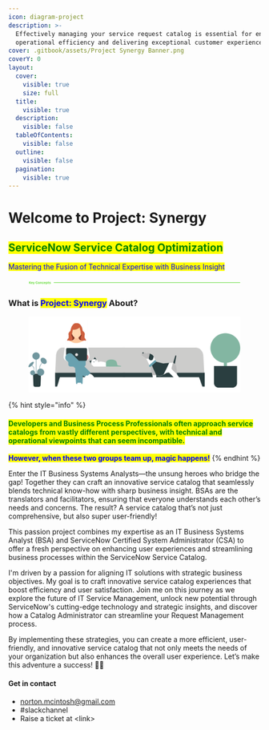```yaml
---
icon: diagram-project
description: >-
  Effectively managing your service request catalog is essential for enhancing
  operational efficiency and delivering exceptional customer experiences.
cover: .gitbook/assets/Project Synergy Banner.png
coverY: 0
layout:
  cover:
    visible: true
    size: full
  title:
    visible: true
  description:
    visible: false
  tableOfContents:
    visible: false
  outline:
    visible: false
  pagination:
    visible: true
---
```


# Welcome to Project: Synergy

## <mark style="color:green;">ServiceNow Service Catalog Optimization</mark>

<mark style="color:blue;">Mastering the Fusion of Technical Expertise with Business Insight</mark>

<figure><img src=".gitbook/assets/2024-08-21_23-09-34 (1).png" alt=""><figcaption></figcaption></figure>

### What is <mark style="color:blue;">Project: Synergy</mark> About? <a href="#home-about" id="home-about"></a>

<figure><img src=".gitbook/assets/sn-banner red hair couch dog.png" alt=""><figcaption></figcaption></figure>

{% hint style="info" %}
#### <mark style="color:green;">Developers and Business Process Professionals often approach service catalogs from vastly different perspectives, with technical and operational viewpoints that can seem incompatible.</mark>

<mark style="color:blue;">**However, when these two groups team up, magic happens!**</mark>&#x20;
{% endhint %}

Enter the IT Business Systems Analysts—the unsung heroes who bridge the gap! Together they can craft an innovative service catalog that seamlessly blends technical know-how with sharp business insight. BSAs are the translators and facilitators, ensuring that everyone understands each other’s needs and concerns. The result? A service catalog that’s not just comprehensive, but also super user-friendly!







This passion project combines my expertise as an IT Business Systems Analyst (BSA) and ServiceNow Certified System Administrator (CSA) to offer a fresh perspective on enhancing user experiences and streamlining business processes within the ServiceNow Service Catalog.

I'm driven by a passion for aligning IT solutions with strategic business objectives. My goal is to craft innovative service catalog experiences that boost efficiency and user satisfaction. Join me on this journey as we explore the future of IT Service Management, unlock new potential through ServiceNow's cutting-edge technology and strategic insights, and discover how a Catalog Administrator can streamline your Request Management process.

By implementing these strategies, you can create a more efficient, user-friendly, and innovative service catalog that not only meets the needs of your organization but also enhances the overall user experience. Let’s make this adventure a success! 🌟💪

#### Get in contact <a href="#home-getincontact" id="home-getincontact"></a>

* [norton.mcintosh@gmail.com](mailto:Team@email.com)
* \#slackchannel
* Raise a ticket at \<link>

